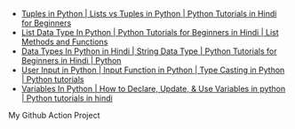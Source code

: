 <!-- YOUTUBE:START -->
- [Tuples in Python | Lists vs Tuples in Python | Python Tutorials in Hindi for Beginners](https://www.youtube.com/watch?v=bN6H3XhZIIY)
- [List Data Type In Python | Python Tutorials for Beginners in Hindi | List Methods and Functions](https://www.youtube.com/watch?v=3bMa94aprmc)
- [Data Types In Python in Hindi | String Data Type | Python Tutorials for Beginners in Hindi | Python](https://www.youtube.com/watch?v=PlDRpiJyZL0)
- [User Input in Python | Input Function in Python | Type Casting in Python | Python tutorials](https://www.youtube.com/watch?v=4KZUNhqENtQ)
- [Variables In Python | How to Declare, Update, &amp; Use Variables in python | Python tutorials in hindi](https://www.youtube.com/watch?v=8U2_MFtpJSo)
<!-- YOUTUBE:END -->

My Github Action Project
